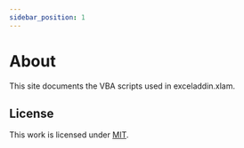 ```yaml
---
sidebar_position: 1
---
```

# About

This site documents the VBA scripts used in exceladdin.xlam.

## License

This work is licensed under [MIT](https://choosealicense.com/licenses/mit/). 


